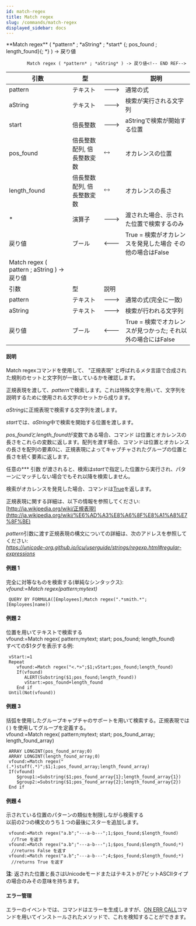 ```yaml
---
id: match-regex
title: Match regex
slug: /commands/match-regex
displayed_sidebar: docs
---
```


<!--REF #_command_.Match regex.Syntax-->**Match regex** ( *pattern* ; *aString* ; *start* {; pos_found ; length_found}{; *} ) -> 戻り値 
        
            Match regex ( *pattern* ; *aString* ) -> 戻り値<!-- END REF-->
<!--REF #_command_.Match regex.Params-->
| 引数 | 型 |  | 説明 |
| --- | --- | --- | --- |
| pattern | テキスト | &#x1F852; | 通常の式 |
| aString | テキスト | &#x1F852; | 検索が実行される文字列 |
| start | 倍長整数 | &#x1F852; | aStringで検索が開始する位置 |
| pos_found | 倍長整数配列, 倍長整数変数 | &#x1F858; | オカレンスの位置 |
| length_found | 倍長整数配列, 倍長整数変数 | &#x1F858; | オカレンスの長さ |
| * | 演算子 | &#x1F852; | 渡された場合、示された位置で検索するのみ |
| 戻り値 | ブール | &#x1F850; | True = 検索がオカレンスを発見した場合 その他の場合はFalse |
| Match regex ( pattern ; aString ) -> 戻り値 |
| 引数 | 型 | 説明 |
| pattern | テキスト | &#x1F852; | 通常の式(完全に一致) |
| aString | テキスト | &#x1F852; | 検索が行われる文字列 |
| 戻り値 | ブール | &#x1F850; | True = 検索でオカレンスが見つかった; それ以外の場合にはFalse |

<!-- END REF-->

#### 説明 

<!--REF #_command_.Match regex.Summary-->Match regexコマンドを使用して、 "正規表現" と呼ばれるメタ言語で合成された規則のセットと文字列が一致しているかを確認します。<!-- END REF-->

正規表現を渡して、*pattern*で検索します。これは特殊文字を用いて、文字列を説明するために使用される文字のセットから成ります。

*aString*に正規表現で検索する文字列を渡します。

*start*では、*aString*中で検索を開始する位置を渡します。

*pos\_found*と*length\_found*が変数である場合、コマンド は位置とオカレンスの長さをこれらの変数に返します。配列を渡す場合、コマンドは位置とオカレンスの長さを配列の要素0に、正規表現によってキャプチャされたグループの位置と長さを続く要素に返します。

任意の*\** 引数 が渡されると、検索は*start*で指定した位置から実行され、パターンにマッチしない場合でもそれ以降を検索しません。

検索がオカレンスを発見した場合、コマンドは[True](true.md "True")を返します。

正規表現に関する詳細は、以下の情報を参照してください:  
[http://ja.wikipedia.org/wiki/正規表現](http://ja.wikipedia.org/wiki/%E6%AD%A3%E8%A6%8F%E8%A1%A8%E7%8F%BE)

*pattern*引数に渡す正規表現の構文についての詳細は、次のアドレスを参照してください:  
*https://unicode-org.github.io/icu/userguide/strings/regexp.html#regular-expressions*

#### 例題 1 

完全に対等なものを検索する(単純なシンタックス):  
*vfound:=Match regex(pattern;mytext)*  

```4d
 QUERY BY FORMULA([Employees];Match regex(".*smith.*";[Employees]name))
```

#### 例題 2 

位置を用いてテキストで検索する  
vfound:=Match regex( pattern;mytext; start; pos\_found; length\_found)  
すべての$1タグを表示する例:  
  
```4d
 vStart:=1
 Repeat
    vfound:=Match regex("<.*>";$1;vStart;pos_found;length_found)
    If(vfound)
       ALERT(Substring($1;pos_found;length_found))
       vStart:=pos_found+length_found
    End if
 Until(Not(vfound))
```

#### 例題 3 

括弧を使用したグループキャプチャのサポートを用いて検索する。正規表現では ( ) を使用してグループを定義する。  
vfound:=Match regex( pattern;mytext; start; pos\_found\_array; length\_found\_array)  

```4d
 ARRAY LONGINT(pos_found_array;0)
 ARRAY LONGINT(length_found_array;0)
 vfound:=Match regex("(.*)stuff(.*)";$1;1;pos_found_array;length_found_array)
 If(vfound)
    $group1:=Substring($1;pos_found_array{1};length_found_array{1})
    $group2:=Substring($1;pos_found_array{2};length_found_array{2})
 End if
```

#### 例題 4 

示されている位置のパターンの類似を制限しながら検索する  
以前の2つの構文のうち１つの最後にスターを追加します。  
  
```4d
 vfound:=Match regex("a.b";"---a-b---";1;$pos_found;$length_found)
  //True を返す
 vfound:=Match regex("a.b";"---a-b---";1;$pos_found;$length_found;*)
  //returns False を返す
 vfound:=Match regex("a.b";"---a-b---";4;$pos_found;$length_found;*)
  //returns True を返す
```
  
  
**注**: 返された位置と長さはUnicodeモードまたはテキストが7ビットASCIIタイプの場合のみその意味を持ちます。

#### エラー管理 

エラーのイベントでは、コマンドはエラーを生成しますが、[ON ERR CALL](on-err-call.md "ON ERR CALL")コマンドを用いてインストールされたメソッドで、これを検知することができます。
